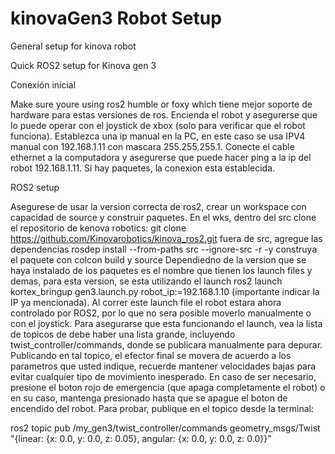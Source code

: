 # kinovaGen3 Robot Setup
General setup for kinova robot


Quick ROS2 setup for Kinova gen 3

Conexión inicial 
 
Make sure youre using ros2 humble or foxy which tiene mejor soporte de hardware para estas versiones de ros. 
Encienda el robot y asegurerse que lo puede operar con el joystick de xbox (solo para verificar que el robot funciona). 
Establezca una ip manual en la PC, en este caso se usa IPV4 manual con 192.168.1.11 con mascara 255.255.255.1. 
Conecte el cable ethernet a la computadora y asegurerse que puede hacer ping a la ip del robot 192.168.1.11. Si hay paquetes, la conexion esta establecida. 

ROS2 setup 

Asegurese de usar la version correcta de ros2, crear un workspace con capacidad de source y construir paquetes. 
En el wks, dentro del src clone el repositorio de kenova robotics: git clone https://github.com/Kinovarobotics/kinova_ros2.git
fuera de src, agregue las dependencias 
rosdep install --from-paths src --ignore-src -r -y
construya el paquete con colcon build y source 
Dependiedno de la version que se haya instalado de los paquetes es el nombre que tienen los launch files y demas, para esta version, se esta utilizando el launch 
ros2 launch kortex_bringup gen3.launch.py robot_ip:=192.168.1.10 (importante indicar la IP ya mencionada). 
Al correr este launch file el robot estara ahora controlado por ROS2, por lo que no sera posible moverlo manualmente o con el joystick. 
Para asegurarse que esta funcionando el launch, vea la lista de topicos de debe haber una lista grande, incluyendo twist_controller/commands, donde se publicara manualmente para depurar. 
Publicando en tal topico, el efector final se movera de acuerdo a los parametros que usted indique, recuerde mantener velocidades bajas para evitar cualquier tipo de movimiento inesperado. En caso de ser necesario, presione el boton rojo de emergencia (que apaga completamente el robot) o en su caso, mantenga presionado hasta que se apague el boton de encendido del robot. Para probar, publique en el topico desde la terminal: 


ros2 topic pub /my_gen3/twist_controller/commands geometry_msgs/Twist "{linear: {x: 0.0, y: 0.0, z: 0.05}, angular: {x: 0.0, y: 0.0, z: 0.0}}”

